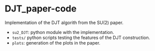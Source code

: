 # DJT_paper-code

Implementation of the DJT algorith from the SU(2) paper.

- `su2_DJT`: python module with the implementation.
- `tests/` python scripts testing the features of the DJT construction.
- `plots`: generation of the plots in the paper.
